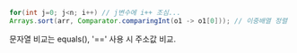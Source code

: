 ``` java
for(int j=0; j<n; i++) // j변수에 i++ 조심...
Arrays.sort(arr, Comparator.comparingInt(o1 -> o1[0])); // 이중배열 정렬
```

문자열 비교는 equals(), '==' 사용 시 주소값 비교.

